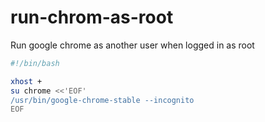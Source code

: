 # run-chrom-as-root
Run google chrome as another user when logged in as root


```bash
#!/bin/bash

xhost +
su chrome <<'EOF'
/usr/bin/google-chrome-stable --incognito
EOF

```

